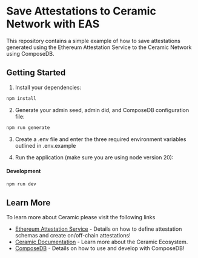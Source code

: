 # Save Attestations to Ceramic Network with EAS

This repository contains a simple example of how to save attestations generated using the Ethereum Attestation Service to the Ceramic Network using ComposeDB.

## Getting Started

1. Install your dependencies:

```bash
npm install
```

2. Generate your admin seed, admin did, and ComposeDB configuration file:

```bash
npm run generate
```

3. Create a .env file and enter the three required environment variables outlined in .env.example

4. Run the application (make sure you are using node version 20):

#### Development
```bash
npm run dev
```

## Learn More

To learn more about Ceramic please visit the following links

- [Ethereum Attestation Service](https://attest.sh/) - Details on how to define attestation schemas and create on/off-chain attestations!
- [Ceramic Documentation](https://developers.ceramic.network/learn/welcome/) - Learn more about the Ceramic Ecosystem.
- [ComposeDB](https://developers.ceramic.network/docs/composedb/getting-started) - Details on how to use and develop with ComposeDB!

